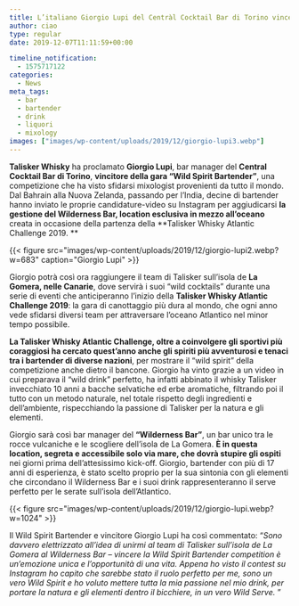 ```yaml
---
title: L’italiano Giorgio Lupi del Centràl Cocktail Bar di Torino vince il contest globale di Talisker “Wild Spirit Bartender”
author: ciao
type: regular
date: 2019-12-07T11:11:59+00:00

timeline_notification:
  - 1575717122
categories:
  - News
meta_tags:
  - bar
  - bartender
  - drink
  - liquori
  - mixology
images: ["images/wp-content/uploads/2019/12/giorgio-lupi3.webp"]
---
```

**Talisker Whisky** ha proclamato **Giorgio Lupi**, bar manager del **Central Cocktail Bar di Torino**, **vincitore della gara “Wild Spirit Bartender”**, una competizione che ha visto sfidarsi mixologist provenienti da tutto il mondo. Dal Bahrain alla Nuova Zelanda, passando per l’India, decine di bartender hanno inviato le proprie candidature-video su Instagram per aggiudicarsi **la gestione del Wilderness Bar, location esclusiva in mezzo all’oceano** creata in occasione della partenza della **Talisker Whisky Atlantic Challenge 2019. **


{{< figure src="images/wp-content/uploads/2019/12/giorgio-lupi2.webp?w=683" caption="Giorgio Lupi" >}}


Giorgio potrà così ora raggiungere il team di Talisker sull’isola de **La Gomera, nelle Canarie**, dove servirà i suoi “wild cocktails” durante una serie di eventi che anticiperanno l’inizio della **Talisker Whisky Atlantic Challenge 2019**: la gara di canottaggio più dura al mondo, che ogni anno vede sfidarsi diversi team per attraversare l’oceano Atlantico nel minor tempo possibile.

**La Talisker Whisky Atlantic Challenge, oltre a coinvolgere gli sportivi più coraggiosi ha cercato quest’anno anche gli spiriti più avventurosi e tenaci tra i bartender di diverse nazioni**, per mostrare il “wild spirit” della competizione anche dietro il bancone. Giorgio ha vinto grazie a un video in cui preparava il “wild drink” perfetto, ha infatti abbinato il whisky Talisker invecchiato 10 anni a bacche selvatiche ed erbe aromatiche, filtrando poi il tutto con un metodo naturale, nel totale rispetto degli ingredienti e dell’ambiente, rispecchiando la passione di Talisker per la natura e gli elementi.

Giorgio sarà così bar manager del **“Wilderness Bar”**, un bar unico tra le rocce vulcaniche e le scogliere dell’isola de La Gomera. **È in questa location, segreta e accessibile solo via mare, che dovrà stupire gli ospiti** nei giorni prima dell’attesissimo kick-off. Giorgio, bartender con più di 17 anni di esperienza, è stato scelto proprio per la sua sintonia con gli elementi che circondano il Wilderness Bar e i suoi drink rappresenteranno il serve perfetto per le serate sull’isola dell’Atlantico.


{{< figure src="images/wp-content/uploads/2019/12/giorgio-lupi.webp?w=1024" >}}


Il Wild Spirit Bartender e vincitore Giorgio Lupi ha così commentato: “_Sono davvero elettrizzato all’idea di unirmi al team di Talisker sull’isola de La Gomera al Wilderness Bar – vincere la Wild Spirit Bartender competition è un’emozione unica e l’opportunità di una vita. Appena ho visto il contest su Instagram ho capito che sarebbe stato il ruolo perfetto per me, sono un vero Wild Spirit e ho voluto mettere tutta la mia passione nel mio drink, per portare la natura e gli elementi dentro il bicchiere, in un vero Wild Serve._ ”